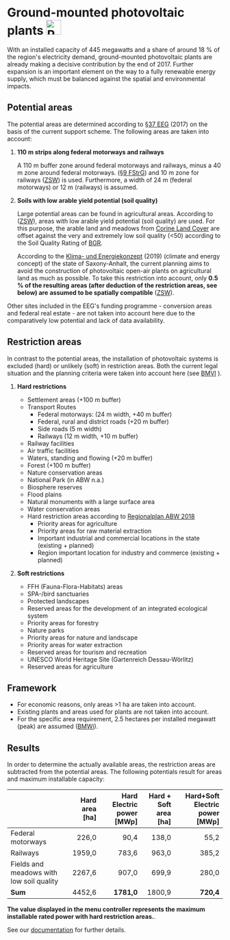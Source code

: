 # Ground-mounted photovoltaic plants <img src="../../static/stemp_abw/img/energy_icons/Stromerzeuger_Photovoltaik_technologieneutral.svg" alt="PVA" width="35">

With an installed capacity of 445 megawatts and a share of around 18 % 
of the region's electricity demand, ground-mounted photovoltaic 
plants are already making a decisive contribution by the end of 2017. Further
expansion is an important element on the way to a fully renewable energy 
supply, which must be balanced against the spatial and environmental impacts.


## Potential areas

The potential areas are determined according to 
<a href="https://www.gesetze-im-internet.de/eeg_2014/__37.html" target="_blank">§37 EEG</a> 
(2017) on the basis of the current support scheme. 
The following areas are taken into account:

1. **110 m strips along federal motorways and railways**
  
    A 110 m buffer zone around federal motorways and railways, 
    minus a 40 m zone around federal motorways.
    (<a href="https://www.gesetze-im-internet.de/fstrg/__9.html" target="_blank">§9 FStrG</a>)
    and 10 m zone for railways
    (<a href="https://www.erneuerbare-energien.de/EE/Redaktion/DE/Downloads/bmwi_de/bericht-eeg-4-solar.pdf?__blob=publicationFile&v=4" target="_blank">ZSW</a>)
    is used. Furthermore, a width of 24 m (federal motorways) or 12 m (railways) 
    is assumed.
    
2. **Soils with low arable yield potential (soil quality)**
    
    Large potential areas can be found in agricultural areas. According to
    (<a href="https://www.zsw-bw.de/fileadmin/user_upload/PDFs/Aktuelles/2019/politischer-dialog-pv-freiflaechenanlagen-studie-333788.pdf" target="_blank">ZSW</a>),
    areas with low arable yield potential (soil quality) are used.
    For this purpose, the arable land and meadows from
    <a href="https://land.copernicus.eu/pan-european/corine-land-cover/clc2018" target="_blank">Corine Land Cover</a>
    are offset against the very and extremely low soil quality (<50) 
    according to the Soil Quality Rating of
    <a href="https://www.bgr.bund.de/DE/Themen/Boden/Ressourcenbewertung/Ertragspotential/Ertragspotential_node.html"         target="_blank">BGR</a>.
    
    According to the <a href="https://mule.sachsen-anhalt.de/fileadmin/Bibliothek/Politik_und_Verwaltung/MLU/MLU/04_Energie/Klimaschutz/00_Startseite_Klimaschutz/190205_Klima-_und_Energiekonzept_Sachsen-Anhalt.pdf" target="_blank">Klima- und Energiekonzept</a> (2019) (climate and energy concept)
    of the state of Saxony-Anhalt, the current planning aims to avoid
    the construction of photovoltaic open-air plants on agricultural 
    land as much as possible.
    To take this restriction into account, only **0.5 % of the resulting** 
    **areas (after deduction of the restriction areas, see below) are** 
    **assumed to be spatially compatible**
    (<a href="https://www.zsw-bw.de/fileadmin/user_upload/PDFs/Aktuelles/2019/politischer-dialog-pv-freiflaechenanlagen-studie-333788.pdf" target="_blank">ZSW</a>).
        
Other sites included in the EEG's funding programme - conversion areas
and federal real estate - are not taken into account here due to the comparatively
low potential and lack of data availability.

## Restriction areas

In contrast to the potential areas, the installation of photovoltaic systems 
is excluded (hard) or unlikely (soft) in restriction areas. 
Both the current legal situation and the planning criteria were taken 
into account here
(see
<a href="https://www.bbr.bund.de/BBSR/DE/Veroeffentlichungen/ministerien/BMVI/BMVIOnline/2015/DL_BMVI_Online_08_15.pdf?__blob=publicationFile&v=2" target="_blank">BMVI</a>
). 

1. **Hard restrictions**
    - Settlement areas (+100 m buffer) 
    - Transport Routes
        - Federal motorways: (24 m width, +40 m buffer)
        - Federal, rural and district roads (+20 m buffer)
        - Side roads  (5 m width)
        - Railways (12 m width, +10 m buffer)
    - Railway facilities
    - Air traffic facilities
    - Waters, standing and flowing (+20 m buffer)
    - Forest (+100 m buffer)
    - Nature conservation areas
    - National Park (in ABW n.a.)
    - Biosphere reserves
    - Flood plains
    - Natural monuments with a large surface area
    - Water conservation areas
    - Hard restriction areas according to
    <a href="https://www.planungsregion-abw.de/wp-content/uploads/2019/05/REP-ABW_2018_Text.pdf" target="_blank">Regionalplan ABW 2018</a>
        - Priority areas for agriculture
        - Priority areas for raw material extraction
        - Important industrial and commercial locations in the state (existing + planned)
        - Region important location for industry and commerce (existing + planned)
    
2. **Soft restrictions**
   -  FFH (Fauna-Flora-Habitats) areas
    - SPA-/bird sanctuaries
    - Protected landscapes
    - Reserved areas for the development of an integrated ecological system
    - Priority areas for forestry
    - Nature parks
    - Priority areas for nature and landscape
    - Priority areas for water extraction
    - Reserved areas for tourism and recreation
    - UNESCO World Heritage Site (Gartenreich Dessau-Wörlitz)
    - Reserved areas for agriculture

## Framework

- For economic reasons, only areas >1 ha are taken into account.
- Existing plants and areas used for plants are not taken into account.
- For the specific area requirement, 2.5 hectares per installed megawatt (peak) 
  are assumed
  (<a href="https://www.bmwi.de/Redaktion/DE/Downloads/B/berichtsmodul-2-modelle-und-modellverbund.pdf?__blob=publicationFile&v=6" target="_blank">BMWi</a>).

## Results

In order to determine the actually available areas, the restriction areas 
are subtracted from the potential areas. The following potentials result 
for areas and maximum installable capacity:

|                                         | Hard<br/>area [ha]<br/> | Hard<br/>Electric power [MWp] | Hard + Soft<br/>area [ha] | Hard+Soft<br/>Electric power [MWp] |
| --------------------------------------- | -----------:| -----------------------------:| -----------:| -----------------------------:|
| Federal motorways                          |       226,0 |                          90,4 |       138,0 |                          55,2 |
| Railways                            |      1959,0 |                         783,6 |       963,0 |                         385,2 |
| Fields and meadows with low soil quality |      2267,6 |                         907,0 |       699,9 |                         280,0 |
| **Sum**                               |      4452,6 |                    **1781,0** |      1800,9 |                     **720,4** |

**The value displayed in the menu controller represents the maximum installable 
rated power with hard restriction areas.**.

See our <a href="https://stemp-abw.readthedocs.io/en/dev/areas_and_potentials.html#areas-and-potentials-label" target="_blank">documentation</a> for further details.
